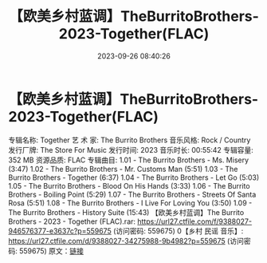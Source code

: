 ﻿---
title: 【欧美乡村蓝调】TheBurritoBrothers-2023-Together(FLAC)
date: 2023-09-26 08:40:26
categories: 外语音乐
tags: 外语音乐
---
# 【欧美乡村蓝调】TheBurritoBrothers-2023-Together(FLAC)

专辑名称: Together
艺 术 家: The Burrito Brothers
音乐风格: Rock / Country
发行厂牌: The Store For Music
发行时间: 2023
音乐时长: 00:55:42
专辑容量: 352 MB
资源品质: FLAC
专辑曲目:
1.01 - The Burrito Brothers - Ms. Misery (3:47)
1.02 - The Burrito Brothers - Mr. Customs Man (5:51)
1.03 - The Burrito Brothers - Together (6:37)
1.04 - The Burrito Brothers - Let Go (5:03)
1.05 - The Burrito Brothers - Blood On His Hands (3:33)
1.06 - The Burrito Brothers - Boiling Point (5:29)
1.07 - The Burrito Brothers - Streets Of Santa Rosa (5:51)
1.08 - The Burrito Brothers - I Live For Loving You (3:50)
1.09 - The Burrito Brothers - History Suite (15:43)
【欧美乡村蓝调】The Burrito Brothers - 2023 - Together (FLAC).rar:
https://url27.ctfile.com/f/9388027-946576377-e3637c?p=559675
(访问密码: 559675)
0【乡村 民谣 音乐】: https://url27.ctfile.com/d/9388027-34275988-9b4982?p=559675
(访问密码: 559675)
原文：[链接](https://blog.sina.com.cn/s/blog_1647c7e76010313j1.html)
